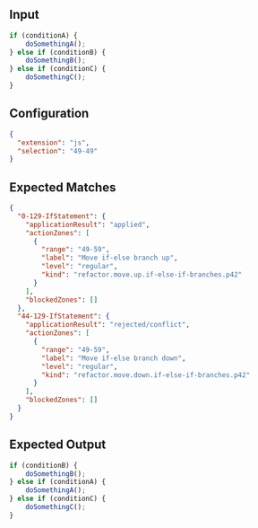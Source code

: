 
## Input
```javascript input
if (conditionA) {
    doSomethingA();
} else if (conditionB) {
    doSomethingB();
} else if (conditionC) {
    doSomethingC();
}
```

## Configuration
```json configuration
{
  "extension": "js",
  "selection": "49-49"
}
```

## Expected Matches
```json expected matches
{
  "0-129-IfStatement": {
    "applicationResult": "applied",
    "actionZones": [
      {
        "range": "49-59",
        "label": "Move if-else branch up",
        "level": "regular",
        "kind": "refactor.move.up.if-else-if-branches.p42"
      }
    ],
    "blockedZones": []
  },
  "44-129-IfStatement": {
    "applicationResult": "rejected/conflict",
    "actionZones": [
      {
        "range": "49-59",
        "label": "Move if-else branch down",
        "level": "regular",
        "kind": "refactor.move.down.if-else-if-branches.p42"
      }
    ],
    "blockedZones": []
  }
}
```

## Expected Output
```javascript expected output
if (conditionB) {
    doSomethingB();
} else if (conditionA) {
    doSomethingA();
} else if (conditionC) {
    doSomethingC();
}
```
